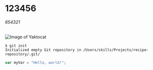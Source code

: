 # 123456
###### 654321
![Image of Yaktocat](https://octodex.github.com/images/yaktocat.png)
```
$ git init
Initialized empty Git repository in /Users/skills/Projects/recipe-repository/.git/
```
```javascript
var myVar = "Hello, world!";
```

